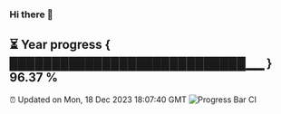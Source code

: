 ### Hi there 👋
⏳ Year progress { ████████████████████████████▁▁ } 96.37 %
---
⏰ Updated on Mon, 18 Dec 2023 18:07:40 GMT
![Progress Bar CI](https://github.com/Moyi321/Moyi321/workflows/Progress%20Bar%20CI/badge.svg)
